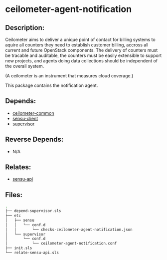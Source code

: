 # ceilometer-agent-notification

## Description:

Ceilometer aims to deliver a unique point of contact for billing systems to aquire all counters they need to establish  customer billing, accross all current and future OpenStack components. The delivery of counters must be tracable and auditable, the counters must be easily extensible to support new projects, and agents doing data collections should be independent of the overall system.

(A ceilometer is an instrument that measures cloud coverage.)

This package contains the notification agent.

## Depends:

  -  [ceilometer-common](/salt/ceilometer-common)
  -  [sensu-client](/salt/sensu-client)
  -  [supervisor](/salt/supervisor)

## Reverse Depends:

  -  N/A

## Relates:

  -  [sensu-api](/salt/sensu-api)

## Files:

```bash
.
├── depend-supervisor.sls
├── etc
│   ├── sensu
│   │   └── conf.d
│   │       └── checks-ceilometer-agent-notification.json
│   └── supervisor
│       └── conf.d
│           └── ceilometer-agent-notification.conf
├── init.sls
└── relate-sensu-api.sls
```
